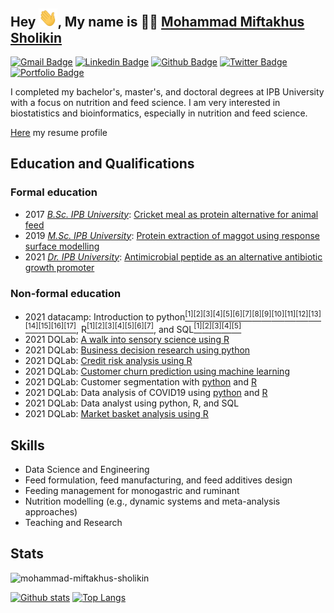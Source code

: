 ## Hey <img src="images/hand-wave.gif" width="30px">, My name is 👨‍🔬 [Mohammad Miftakhus Sholikin](https://mohammad-miftakhus-sholikin.github.io/academic_website/profil/riwayat-hidup-penulis/)

[![Gmail Badge](https://img.shields.io/badge/-sholikin-c14438?style=flat&logo=Gmail&logoColor=white&link=mailto:mohammadmiftakhussholikin@gmail.com)](mailto:mohammadmiftakhussholikin@gmail.com) 
[![Linkedin Badge](https://img.shields.io/badge/sholikin-0072b1?style=flat&logo=Linkedin&logoColor=white&link=https://www.linkedin.com/in/mohammad-miftakhus-sholikin/)](https://www.linkedin.com/in/mohammad-miftakhus-sholikin/)
[![Github Badge](https://img.shields.io/badge/-sholikin-grey?style=flat&logo=github&logoColor=white&link=https://github.com/mohammad-miftakhus-sholikin/)](https://www.github.com/mohammad-miftakhus-sholikin/)
[![Twitter Badge](https://img.shields.io/badge/-sholikin-00acee?style=flat&logo=twitter&logoColor=white&link=https://twitter.com/mohammad-miftakhus-sholikin/)](https://www.twitter.com/mohammad-miftakhus-sholikin/)
[![Portfolio Badge](https://img.shields.io/badge/-sholikin-blue?style=flat&link=https://github.com/mohammad-miftakhus-sholikin/)](https://github.com/mohammad-miftakhus-sholikin/)

<p align='left'>I completed my bachelor's, master's, and doctoral degrees at IPB University with a focus on nutrition and feed science. I am very interested in biostatistics and bioinformatics, especially in nutrition and feed science.</p><p align='left'> <a href='https://github.com/mohammad-miftakhus-sholikin/mohammad-miftakhus-sholikin/blob/main/assets/publications/Surat_2021__Daftar-riwayat-hidup-MM-Sholikin-dosen.pdf' target=_blank><u>Here</u></a> my resume profile</p>


## Education and Qualifications
### Formal education
- 2017 [_B.Sc. IPB University_](./assets/certificates/Sertifikat_2017__Ijazah-sarjana.pdf): [Cricket meal as protein alternative for animal feed](./assets/publications/2017__Undergraduate-thesis.pdf)
- 2019 [_M.Sc. IPB University_](./assets/certificates/Sertifikat_2019__Ijazah-magister.pdf): [Protein extraction of maggot using response surface modelling](./assets/publications/2019__Thesis.pdf)
- 2021 [_Dr. IPB University_](./assets/certificates/Sertifikat_2021__Ijazah-doktor.pdf): [Antimicrobial peptide as an alternative antibiotic growth promoter](./assets/publications/2021__Dissertation.pdf)
### Non-formal education
- 2021 datacamp: Introduction to python[<sup>[1]</sup>](https://academy.dqlab.id/certificate/pdf/DQLABINTP1AJMGTO)[<sup>[2]</sup>](https://academy.dqlab.id/certificate/pdf/DQLABINTP1COBOKN)[<sup>[3]</sup>](https://academy.dqlab.id/certificate/pdf/DQLABDTWP1INJCWE)[<sup>[4]</sup>](https://academy.dqlab.id/certificate/pdf/DQLABINTP1IHOCKL)[<sup>[5]</sup>](https://academy.dqlab.id/certificate/pdf/DQLABINTP1TISRKP)[<sup>[6]</sup>](https://academy.dqlab.id/certificate/pdf/DQLABINTP1HWVEMN)[<sup>[7]</sup>](https://academy.dqlab.id/certificate/pdf/DQLABINTP1RNITJK)[<sup>[8]</sup>](https://academy.dqlab.id/certificate/pdf/DQLABDTWP1IOMJNG)[<sup>[9]</sup>](https://academy.dqlab.id/certificate/pdf/DQLABINTP1RGPJFW)[<sup>[10]</sup>](https://academy.dqlab.id/certificate/pdf/DQLABDVIZ2BCAVMN)[<sup>[11]</sup>](https://academy.dqlab.id/certificate/pdf/DQLABDVIZ2ENNNPI)[<sup>[12]</sup>](https://academy.dqlab.id/certificate/pdf/DQLABINTP1VABJRC)[<sup>[13]</sup>](https://academy.dqlab.id/certificate/pdf/DQLABINTP1ICJBTJ)[<sup>[14]</sup>](https://academy.dqlab.id/certificate/pdf/DQLABINTP1HEBPPP)[<sup>[15]</sup>](https://academy.dqlab.id/certificate/pdf/DQLABSWP1%20LTSMAU)[<sup>[16]</sup>](https://academy.dqlab.id/certificate/pdf/DQLABSWP1%20RGHCFL)[<sup>[17]</sup>](https://academy.dqlab.id/certificate/pdf/DQLABDVPP9IFSITK), R[<sup>[1]</sup>](https://academy.dqlab.id/certificate/pdf/DQLABBGINRTKCNVL)[<sup>[2]</sup>](https://academy.dqlab.id/certificate/pdf/DQLABINTR1NTVPSS)[<sup>[3]</sup>](https://academy.dqlab.id/certificate/pdf/DQLABDTWR1NACNBW)[<sup>[4]</sup>](https://academy.dqlab.id/certificate/pdf/DQLABINTS1LDPBTR)[<sup>[5]</sup>](https://academy.dqlab.id/certificate/pdf/DQLABDTVISLCDHMJ)[<sup>[6]</sup>](https://academy.dqlab.id/certificate/pdf/DQLABINTR1UAHJRR)[<sup>[7]</sup>](https://academy.dqlab.id/certificate/pdf/DQLABAPL4%20RGWOBP), and SQL[<sup>[1]</sup>](https://academy.dqlab.id/certificate/pdf/DQLABSQLT1BDJGMP)[<sup>[2]</sup>](https://academy.dqlab.id/certificate/pdf/DQLABSQLT1EILLNJ)[<sup>[3]</sup>](https://academy.dqlab.id/certificate/pdf/DQLABSQLT2FSUGAU)[<sup>[4]</sup>](https://academy.dqlab.id/certificate/pdf/DQLABSQLT2TEETRP)[<sup>[5]</sup>](https://academy.dqlab.id/certificate/pdf/DQLABFSQL3EVLQBK)
- 2021 DQLab: [A walk into sensory science using R](https://academy.dqlab.id/certificate/pdf/DQLABDSSR1AGPCLU/NONTRACK)
- 2021 DQLab: [Business decision research using python](https://academy.dqlab.id/certificate/pdf/DQLABDVIZ2LPMFHT/NONTRACK)
- 2021 DQLab: [Credit risk analysis using R](https://academy.dqlab.id/certificate/pdf/DQLABMLFCRJJDGIU/NONTRACK)
- 2021 DQLab: [Customer churn prediction using machine learning](https://academy.dqlab.id/certificate/pdf/DQLABAPL2%20CNSSLQ/NONTRACK)
- 2021 DQLab: Customer segmentation with [python](https://academy.dqlab.id/certificate/pdf/DQLABDSCS1OUBLSH/NONTRACK) and [R](https://academy.dqlab.id/certificate/pdf/DQLABMLMKTNGTISD/NONTRACK)
- 2021 DQLab: Data analysis of COVID19 using [python](https://academy.dqlab.id/certificate/pdf/DQLABINTP1IVOWUC/NONTRACK) and [R](https://academy.dqlab.id/certificate/pdf/DQLABAPL3%20PROQLI/NONTRACK)
- 2021 DQLab: Data analyst using python, R, and SQL
- 2021 DQLab: [Market basket analysis using R](https://academy.dqlab.id/certificate/pdf/DQLABMLMBANPPNDU/NONTRACK)



## Skills
- Data Science and Engineering
- Feed formulation, feed manufacturing, and feed additives design
- Feeding management for monogastric and ruminant
- Nutrition modelling (e.g., dynamic systems and meta-analysis approaches)
- Teaching and Research


## Stats
<p align=left> <img src=https://komarev.com/ghpvc/?username=mohammad-miftakhus-sholikin alt=mohammad-miftakhus-sholikin /> </p>

[![Github stats](https://github-readme-stats.vercel.app/api?username=mohammad-miftakhus-sholikin&theme=graywhite&show_icons=true&include_all_commits=true)](https://github.com/mohammad-miftakhus-sholikin/github-readme-stats)
[![Top Langs](https://github-readme-stats.vercel.app/api/top-langs/?username=mohammad-miftakhus-sholikin&theme=graywhite&layout=compact)](https://github.com/mohammad-miftakhus-sholikin/github-readme-stats)
